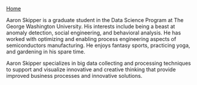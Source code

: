 
[Home](README.md)


Aaron Skipper is a graduate student in the Data Science Program at The George Washington University. His interests include being a beast at anomaly detection, social engineering, and behavioral analysis. He has worked with optimizing and enabling process engineering aspects of semiconductors manufacturing. He enjoys fantasy sports, practicing yoga, and gardening in his spare time.

Aaron Skipper specializes in big data collecting and processing techniques to support and visualize innovative and creative thinking that provide improved business processes and innovative solutions.
